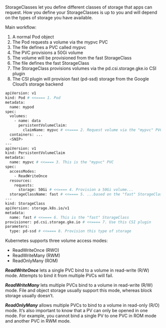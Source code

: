StorageClasses let you define different classes of storage that apps
can request. How you define your StorageClasses is up to you and will depend on the
types of storage you have available.

Main workflow:

1. A normal Pod object
2. The Pod requests a volume via the mypvc PVC
3. The file defines a PVC called mypvc
4. The PVC provisions a 50Gi volume
5. The volume will be provisioned from the fast StorageClass
6. The file defines the fast StorageClass
7. The StorageClass provisions volumes via the pd.csi.storage.gke.io CSI plugin
8. The CSI plugin will provision fast (pd-ssd) storage from the Google Cloud’s storage backend

```bash
apiVersion: v1
kind: Pod # <<==== 1. Pod
metadata:
  name: mypod
spec:
  volumes:
    - name: data
      persistentVolumeClaim:
        claimName: mypvc # <<==== 2. Request volume via the "mypvc" PVC
  containers: ...
  <SNIP>
---
apiVersion: v1
kind: PersistentVolumeClaim
metadata:
  name: mypvc # <<==== 3. This is the "mypvc" PVC
spec:
  accessModes:
    - ReadWriteOnce
  resources:
    requests:
      storage: 50Gi # <<==== 4. Provision a 50Gi volume...
  storageClassName: fast # <<==== 5. ...based on the "fast" StorageClass
---
kind: StorageClass
apiVersion: storage.k8s.io/v1
metadata:
  name: fast # <<==== 6. This is the "fast" StorageClass
provisioner: pd.csi.storage.gke.io # <<==== 7. Use this CSI plugin
parameters:
  type: pd-ssd # <<==== 8. Provision this type of storage
```
Kubernetes supports three volume access modes:

  - ReadWriteOnce (RWO)
  - ReadWriteMany (RWM)
  - ReadOnlyMany (ROM)

***ReadWriteOnce*** lets a single PVC bind to a volume in read-write (R/W) mode. Attempts
to bind it from multiple PVCs will fail.

***ReadWriteMany*** lets multiple PVCs bind to a volume in read-write (R/W) mode. File and
object storage usually support this mode, whereas block storage usually doesn’t.

***ReadOnlyMany*** allows multiple PVCs to bind to a volume in read-only (R/O) mode.
It’s also important to know that a PV can only be opened in one mode. For example, you
cannot bind a single PV to one PVC in ROM mode and another PVC in RWM mode.
